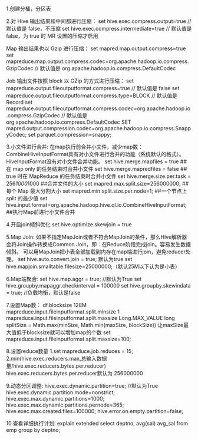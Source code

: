 
1.创建分桶，分区表


2.对 Hive 输出结果和中间都进行压缩：
set hive.exec.compress.output=true // 默认值是 false，不压缩
set hive.exec.compress.intermediate=true // 默认值是 false，为 true 时 MR 设置的压缩才启用

Map 输出结果也以 Gzip 进行压缩：
set mapred.map.output.compress=true
set mapreduce.map.output.compress.codec=org.apache.hadoop.io.compress.GzipCodec // 默认值是 org.apache.hadoop.io.compress.DefaultCodec 

Job 输出文件按照 block 以 GZip 的方式进行压缩：
set mapreduce.output.fileoutputformat.compress=true // 默认值是 false
set mapreduce.output.fileoutputformat.compress.type=BLOCK   // 默认值是 Record
set mapreduce.output.fileoutputformat.compress.codec=org.apache.hadoop.io.compress.GzipCodec // 默认值是 org.apache.hadoop.io.compress.DefaultCodec
SET mapred.output.compression.codec=org.apache.hadoop.io.compress.SnappyCodec;
set parquet.compression=snappy;

3.小文件进行合并:
在map执行前合并小文件，减少map数：CombineHiveInputFormat具有对小文件进行合并的功能（系统默认的格式）。HiveInputFormat没有对小文件合并功能。
set hive.merge.mapfiles = true                   ##在 map only 的任务结束时合并小文件
set hive.merge.mapredfiles = false               ## true 时在 MapReduce 的任务结束时合并小文件
set hive.merge.size.per.task = 256*1000*1000     ##合并文件的大小
set mapred.max.split.size=256000000;             ##每个 Map 最大分割大小
set mapred.min.split.size.per.node=1;            ##一个节点上 split 的最少值
set hive.input.format=org.apache.hadoop.hive.ql.io.CombineHiveInputFormat;    ##执行Map前进行小文件合并

4.开启join倾斜优化
set hive.optimize.skewjoin = true

5.Map Join:
如果不指定MapJoin或者不符合MapJoin的条件，那么Hive解析器会将Join操作转换成Common Join，即：在Reduce阶段完成join。容易发生数据倾斜。
可以用MapJoin把小表全部加载到内存在map端进行join，避免reducer处理。
set hive.auto.convert.join = true; 默认为true
set hive.mapjoin.smalltable.filesize=25000000;（默认25M以下认为是小表）

6.Map端聚合:
set hive.map.aggr = true; //默认为True
set hive.groupby.mapaggr.checkinterval = 100000
set hive.groupby.skewindata = true; //负载均衡，默认是false

7.设置Map数：
df.blocksize   128M
mapreduce.input.fileinputformat.split.minsize     1
mapreduce.input.fileinputformat.split.maxsize     Long.MAX_VALUE
long splitSize = Math.max(minSize, Math.min(maxSize, blockSize))
让maxSize最大值低于blocksize就可以增加map的个数
set mapreduce.input.fileinputformat.split.maxsize=100;

8.设置reduce数量
1.set mapreduce.job.reduces = 15;
2.min(hive.exec.reducers.max,总输入数据量/hive.exec.reducers.bytes.per.reducer)
  hive.exec.reducers.bytes.per.reducer默认为 256000000


9.动态分区调整:
hive.exec.dynamic.partition=true; //默认为True
hive.exec.dynamic.partition.mode=nonstrict;
hive.exec.max.dynamic.partitions=1000;
hive.exec.max.dynamic.partitions.pernode=365;
hive.exec.max.created.files=100000;
hive.error.on.empty.partition=false;

10.查看详细执行计划:
explain extended select deptno, avg(sal) avg_sal from emp group by deptno;
